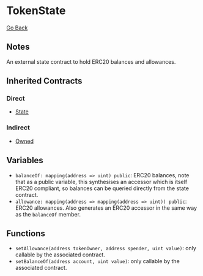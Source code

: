 # TokenState

[Go Back](../contracts.md)

## Notes

An external state contract to hold ERC20 balances and allowances.

## Inherited Contracts

### Direct

* [State](State.md)

### Indirect

* [Owned](Owned.md)

## Variables

* `balanceOf: mapping(address => uint) public`: ERC20 balances, note that as a public variable, this synthesises an accessor which is itself ERC20 compliant, so balances can be queried directly from the state contract.
* `allowance: mapping(address => mapping(address => uint)) public`: ERC20 allowances. Also generates an ERC20 accessor in the same way as the `balanceOf` member.

## Functions

* `setAllowance(address tokenOwner, address spender, uint value)`: only callable by the associated contract.
* `setBalanceOf(address account, uint value)`: only callable by the associated contract.
